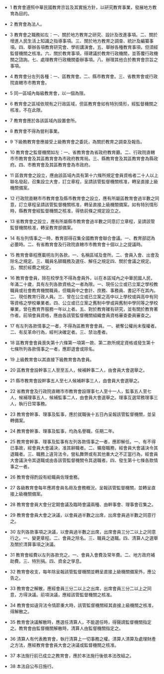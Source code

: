 * 1 教育會遵照中華民國教育宗旨及其實施方針，以研究教育事業，發展地方教育為目的。

* 2 教育會為法人。

* 3 教育會之職務如左：一、關於地方教育之研究、設計及改進事項。二、關於增進人民生活上知識之指導事項。三、關於地方教育之調查、統計及編纂事項。四、舉辦各項教育研究會、學術講演會。五、舉辦各種教育事項，但須經監督機關之核准。六、關於教育事項，得建議於教育行政機關，並答覆行政機關之諮詢。七、處理教育行政機關委辦事項。八、辦理其他合於教育會宗旨之事項。

* 4 教育會分左列各種：一、區教育會。二、縣市教育會。三、省教育會或行政院直轄市市教育會。

* 5 同一區域內每級教育會，以一個為限。

* 6 教育會之區域依現有之行政區域，但區教育會如有特別情形，經監督機關之核准，不在此限。

* 7 教育會應於各該區域內設置會所。

* 8 教育會不得為營利事業。

* 9 下級教教育會應接受上級教育會之委託，為關於教育之調查及報告。

* 10 教育會之監督機關如左：一、省教育會為省政府教育廳。二、行政院直轄市市教育會及其區教育會為市政府教育局。三、縣教育會及其區教育會為縣政府。四、市教育會及其區教育會為市政府。

* 11 區救育會之設立，應由該區域內具有第十六條所規定會員資格者二十人以上聯名發起，召集設立大會，訂立章程，呈請該管監督機關核准，轉呈直接上級機關備案。

* 12 行政院直轄市市教育會及縣市教育會之設立，應有所屬區教育會過半數之同意，訂立章程呈請該管監督機關核准，轉呈直接上級機關備案。如有特別情形時，縣教育會經監督機關之核准，得依前條之規定設立之。

* 13 省教育會之設立，應有所屬縣市教育會過半數之同意訂立章程，呈請該管監督機關核准，轉呈教育部備案。

* 14 有左列情事之一時，教育部得召集全國教育會聯合會議。一、教育部認為必要時。二、有省教育會及行政院直轄市市教育會十個以上之提議時。

* 15 教育會章程應載明左列各款。一、名稱區域及會所。二、會員入會、出會及除名之規定。三、職員名額職務及選任、解任之規定四、關於會議之規定。五、關於經費之規定。

* 16 教育會會員，除在校學生不得為會員外，以在本區域內之中華民國人民，年滿二十歲，具有左列各款資格之一者為限。一、現任公立或已立案之學校教職員或社會教育機關職員，但職員中之會計、庶務、事務員、書記不在其內。二、現任教育行政人員。三、曾在公立或已立案之高中以上學校或與高中有同等資格之學校畢業者。四、公立或已立案之舊制中學或與舊制中學同等之學校畢業，曾在教育界服務一年以上者。五、對於教育確有研究，並有關於教育著作者。前項會員資格，應由各該管監督機關組織會員資格審查委員審查之。

* 17 有左列各款情事之一者，不得為區教育會會員。一、褫奪公權尚未復權者。二、有反革命行為，經判決確定者。三、禁治產者。

* 18 區教育會會員喪失第十六條第一項第一款、第二款所規定資格或發生第十七條所列各款情事之一者，應即退會或除名。

* 19 上級教育會以其直接下級教育會為會員。

* 20 區教育會設幹事三人至至五人，候補幹事二人，由會員大會選舉之。

* 21 縣市教育會設幹事五人至七人候補幹事三人，由會員大會選舉之。

* 22 省教育會及行政院直轄市市教育會設理事七人至十一人，監事五人至七人，候補理事五人，候補監事二人，由會員大會選舉之。理事互選常務理事三人，執行日常事務。

* 23 教育會幹事、理事及監事，應於就職後十五日內呈報該管監督機關，並呈轉備案。

* 24 教育會幹事、理事及監事，均為名譽職，任期二年。

* 25 教育會幹事、理事及監事有左列各款情事之一者，應即解任。一、有不得已事故，經會員大會議決，准其辭職者。二、曠廢職務，經會員大會議決令其退職者。三、職務上違背法令，營私舞弊或有其他重大之不正當行為，經會員大會議決令其退職或由各該管監督機關令其退職者。四、發生第十七條各款情事之一者。

* 26 教育會得酌設有給職員佐理會務。

* 27 各級教育會每年應將會員名冊及會務概況，呈報該管監督機關，並轉呈直接上級機關備案。

* 28 教育會會員大會分定期會議及臨時會議兩種、由幹事會、理事會召集之。

* 29 教育會會員大會之決議，以會員過半數之出席，出席會員過半數之同意行之。

* 30 左列各款事項之決議，以會員過半數之出席，出席會員三分二以上之同意行之。一、變更章程。二、會員之除名。三、職員之退職。四、清算人之選舉及關於清算事項之決議。

* 31 教育會經費以左列各款充之。一、會員入會費及常年費。二、地方政府補助費。三、特別捐。四、資金之孳息。

* 32 教育會收支，每年除呈報該管監督機關並轉呈直接上級機關備案外，應公告之。

* 33 教育會之解散，應經會員三分二以上之出席，出席會員三分二以上之同意，方得決議。前項決議，應經該管監督機關之核准。

* 34 教育會如違背法令情節重大時，該管監督機關經其直接上級機關之核准，得解散之。

* 35 教育會決議解散時，應選任清算人，不能選任時，得聲請監督機關指定之。教育會由監督機關解散時，清算人由監督機關指定之。

* 36 清算人有代表教育會，執行清算上一切事務之權。清算人清算及處理財產之方法，應經教育會會員大會之決議或監督機關之核准。

* 37 本法施行前已成立之教育會，應於本法施行後依本法改組之。

* 38 本法自公布日施行。

